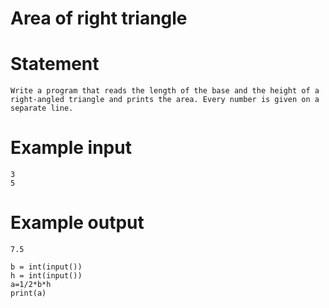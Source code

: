 # Area of right triangle
# Statement
```
Write a program that reads the length of the base and the height of a right-angled triangle and prints the area. Every number is given on a separate line.
```
# Example input
```
3
5
```
# Example output
```
7.5
```
```
b = int(input())
h = int(input())
a=1/2*b*h
print(a)
```
